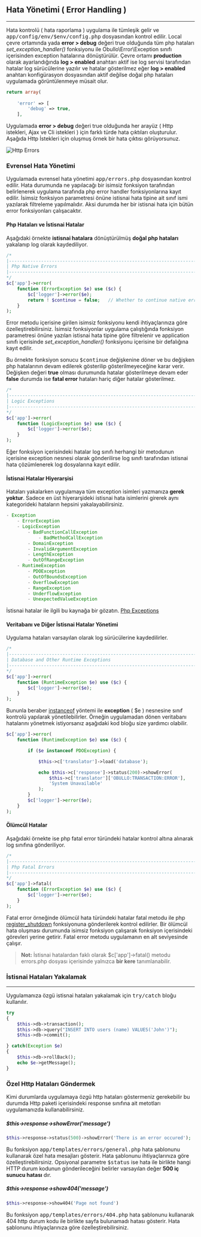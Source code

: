 
## Hata Yönetimi ( Error Handling )

------

Hata kontrolü ( hata raporlama ) uygulama ile tümleşik gelir ve <kbd>app/config/env/$env/config.php</kbd> dosyasından kontrol edilir.  Local çevre ortamında yada <b>error > debug</b> değeri true olduğunda tüm php hataları <dfn>set_exception_handler()</dfn> fonksiyonu ile Obullo\Error\Exception sınıfı içerisinden exception hatalarına dönüştürülür. Çevre ortamı <b>production</b> olarak ayarlandığında <b>log > enabled</b> anahtarı aktif ise log servisi tarafından hatalar log sürücülerine yazılır ve hatalar gösterilmez eğer <b>log > enabled</b> anahtarı konfigürasyon dosyasından aktif değilse doğal php hataları uygulamada görüntülenmeye müsait olur.


```php
return array(
      
    'error' => [
        'debug' => true,
    ],

```

Uygulamada <b>error > debug</b> değeri true olduğunda her arayüz ( Http istekleri, Ajax ve Cli istekleri ) için farklı türde hata çıktıları oluşturulur. Aşağıda Http İstekleri için oluşmuş örnek bir hata çıktısı görüyorsunuz.

![Http Errors](/Error/Docs/images/error-debug.png?raw=true "Http Errors")

### Evrensel Hata Yönetimi

Uygulamada evrensel hata yönetimi <kbd>app/errors.php</kbd> dosyasından kontrol edilir. Hata durumunda ne yapılacağı bir isimsiz fonksiyon tarafından belirlenerek uygulama tarafında php error handler fonksiyonlarına kayıt edilir. İsimsiz fonksiyon parametresi önüne istisnai hata tipine ait sınıf ismi yazılarak filtreleme yapılmalıdır. Aksi durumda her bir istisnai hata için bütün error fonksiyonları çalışacaktır.

#### Php Hataları ve İstisnai Hatalar

Aşağıdaki örnekte <b>istisnai hatalara</b> dönüştürülmüş <b>doğal php hataları</b> yakalanıp log olarak kaydediliyor.

```php
/*
|--------------------------------------------------------------------------
| Php Native Errors
|--------------------------------------------------------------------------
*/
$c['app']->error(
    function (ErrorException $e) use ($c) {
        $c['logger']->error($e);
        return ! $continue = false;   // Whether to continue native errors
    }
);
```

Error metodu içerisine girilen isimsiz fonksiyonu kendi ihtiyaçlarınıza göre özelleştirebilirsiniz. İsimsiz fonksiyonlar uygulama çalıştığında fonksiyon parametresi önüne yazılan istisnai hata tipine göre filtrelenir ve application sınıfı içerisinde <dfn>set_exception_handler()</dfn> fonksiyonu içerisine bir defalığına kayıt edilir. 

Bu örnekte fonksiyon sonucu <kbd>$continue</kbd> değişkenine döner ve bu değişken php hatalarının devam edilerek gösterilip gösterilmeyeceğine karar verir. Değişken değeri <b>true</b> olması durumunda hatalar gösterilmeye devam eder <b>false</b> durumda ise <b>fatal error</b> hataları hariç diğer hatalar gösterilmez.

```php
/*
|--------------------------------------------------------------------------
| Logic Exceptions
|--------------------------------------------------------------------------
*/
$c['app']->error(
    function (LogicException $e) use ($c) {
        $c['logger']->error($e);
    }
);
```

Eğer fonksiyon içerisindeki hatalar log sınıfı herhangi bir metodunun içerisine exception nesnesi olarak gönderilirse log sınıfı tarafından istisnai hata çözümlenerek log dosyalarına kayıt edilir.

#### İstisnai Hatalar Hiyerarşisi

Hataları yakalarken uygulamaya tüm exception isimleri yazmanıza <b>gerek yoktur</b>. Sadece en üst hiyerarşideki istisnai hata isimlerini girerek aynı kategorideki hataların hepsini yakalayabilirsiniz.


```php
- Exception
    - ErrorException
    - LogicException
        - BadFunctionCallException
            - BadMethodCallException
        - DomainException
        - InvalidArgumentException
        - LengthException
        - OutOfRangeException
    - RuntimeException
        - PDOException
        - OutOfBoundsException
        - OverflowException
        - RangeException
        - UnderflowException
        - UnexpectedValueException
```

İstisnai hatalar ile ilgili bu kaynağa bir gözatın. <a href="http://nitschinger.at/A-primer-on-PHP-exceptions">Php Exceptions</a>

#### Veritabanı ve Diğer İstisnai Hatalar Yönetimi

Uygulama hataları varsayılan olarak log sürücülerine kaydedilirler.

```php
/*
|--------------------------------------------------------------------------
| Database and Other Runtime Exceptions
|--------------------------------------------------------------------------
*/
$c['app']->error(
    function (RuntimeException $e) use ($c) {
        $c['logger']->error($e);
    }
);
```

Bununla beraber <a href="http://php.net/manual/tr/internals2.opcodes.instanceof.php" target="_blank">instanceof</a> yöntemi ile <b>exception</b> ( $e ) nesnesine  sınıf kontrolü yapılarak yönetilebilirler. Örneğin uygulamadan dönen veritabanı hatalarını yönetmek istiyorsanız aşağıdaki kod bloğu size yardımcı olabilir.


```php
$c['app']->error(
    function (RuntimeException $e) use ($c) {

        if ($e instanceof PDOException) {

            $this->c['translator']->load('database');

            echo $this->c['response']->status(200)->showError(
                $this->c['translator']['OBULLO:TRANSACTION:ERROR'],
                'System Unavailable'
            );
        }
        $c['logger']->error($e);
    }
);
```

#### Ölümcül Hatalar

Aşağıdaki örnekte ise php fatal error türündeki hatalar kontrol altına alınarak log sınıfına gönderiliyor.

```php
/*
|--------------------------------------------------------------------------
| Php Fatal Errors
|--------------------------------------------------------------------------
*/
$c['app']->fatal(
    function (ErrorException $e) use ($c) {
        $c['logger']->error($e);
    }
);
```

Fatal error örneğinde ölümcül hata türündeki hatalar fatal metodu ile php <a href="http://php.net/manual/en/function.register-shutdown-function.php" target="_blank">register_shutdown</a> fonksiyonuna gönderilerek kontrol edilirler. Bir ölümcül hata oluşması durumunda isimsiz fonksiyon çalışarak fonksiyon içerisindeki görevleri yerine getirir. Fatal error metodu uygulamanın en alt seviyesinde çalışır.


> **Not:** İstisnai hatalardan faklı olarak $c['app']->fatal() metodu errors.php dosyası içerisinde yalnızca <b>bir kere</b> tanımlanabilir.


### İstisnai Hataları Yakalamak

------

Uygulamanıza özgü istisnai hataları yakalamak için <kbd>try/catch</kbd> bloğu kullanılır.

```php
try
{
	$this->db->transaction();
	$this->db->query("INSERT INTO users (name) VALUES('John')");
	$this->db->commit();

} catch(Exception $e)
{
	$this->db->rollBack();
    echo $e->getMessage();
}
```

### Özel Http Hataları Göndermek

Kimi durumlarda uygulamaya özgü http hataları göstermeniz gerekebilir bu durumda Http paketi içerisindeki response sınıfına ait metotları uygulamanızda kullanabilirsiniz.

##### $this->response->showError('message')

```php
$this->response->status(500)->showError('There is an error occured');
```

Bu fonksiyon <kbd>app/templates/errors/general.php</kbd> hata şablonunu kullanarak özel hata mesajları gösterir. Hata şablonunu ihtiyaçlarınıza göre özelleştirebilirsiniz. Opsiyonal parametre <kbd>$status</kbd> ise hata ile birlikte hangi HTTP durum kodunun gönderileceğini belirler varsayılan değer <b>500 iç sunucu hatası</b> dır.


##### $this->response->show404('message')

```php
$this->response->show404('Page not found')
```

Bu fonksiyon <kbd>app/templates/errors/404.php</kbd> hata şablonunu kullanarak 404 http durum kodu ile birlikte sayfa bulunamadı hatası gösterir. Hata şablonunu ihtiyaçlarınıza göre özelleştirebilirsiniz.
